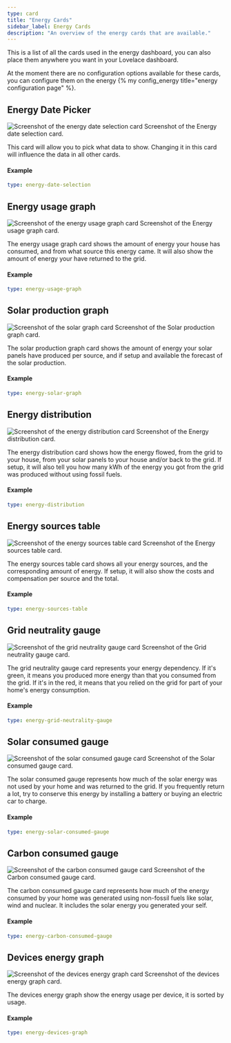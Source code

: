```yaml
---
type: card
title: "Energy Cards"
sidebar_label: Energy Cards
description: "An overview of the energy cards that are available."
---
```


This is a list of all the cards used in the energy dashboard, you can also place them anywhere you want in your Lovelace dashboard.

At the moment there are no configuration options available for these cards, you can configure them on the energy {% my config_energy title="energy configuration page" %}.

## Energy Date Picker

<p class='img'>
  <img src='/images/lovelace/energy/date-selection.png' alt='Screenshot of the energy date selection card'>
  Screenshot of the Energy date selection card.
</p>

This card will allow you to pick what data to show. Changing it in this card will influence the data in all other cards.

#### Example
```yaml
type: energy-date-selection
```

## Energy usage graph

<p class='img'>
  <img src='/images/lovelace/energy/usage-graph.png' alt='Screenshot of the energy usage graph card'>
  Screenshot of the Energy usage graph card.
</p>

The energy usage graph card shows the amount of energy your house has consumed, and from what source this energy came.
It will also show the amount of energy your have returned to the grid.

#### Example
```yaml
type: energy-usage-graph
```

## Solar production graph

<p class='img'>
  <img src='/images/lovelace/energy/solar-graph.png' alt='Screenshot of the solar graph card'>
  Screenshot of the Solar production graph card.
</p>

The solar production graph card shows the amount of energy your solar panels have produced per source, and if setup and available the forecast of the solar production.

#### Example
```yaml
type: energy-solar-graph
```

## Energy distribution

<p class='img'>
  <img src='/images/lovelace/energy/distribution.png' alt='Screenshot of the energy distribution card'>
  Screenshot of the Energy distribution card.
</p>

The energy distribution card shows how the energy flowed, from the grid to your house, from your solar panels to your house and/or back to the grid.
If setup, it will also tell you how many kWh of the energy you got from the grid was produced without using fossil fuels.

#### Example
```yaml
type: energy-distribution
```

## Energy sources table

<p class='img'>
  <img src='/images/lovelace/energy/sources-table.png' alt='Screenshot of the energy sources table card'>
  Screenshot of the Energy sources table card.
</p>

The energy sources table card shows all your energy sources, and the corresponding amount of energy.
If setup, it will also show the costs and compensation per source and the total.

#### Example
```yaml
type: energy-sources-table
```

## Grid neutrality gauge

<p class='img'>
  <img src='/images/lovelace/energy/grid-neutrality-gauge.png' alt='Screenshot of the grid neutrality gauge card'>
  Screenshot of the Grid neutrality gauge card.
</p>

The grid neutrality gauge card represents your energy dependency. If it's green, it means you produced more energy than that you consumed from the grid. If it's in the red, it means that you relied on the grid for part of your home's energy consumption.

#### Example
```yaml
type: energy-grid-neutrality-gauge
```

## Solar consumed gauge

<p class='img'>
  <img src='/images/lovelace/energy/solar-consumed-gauge.png' alt='Screenshot of the solar consumed gauge card'>
  Screenshot of the Solar consumed gauge card.
</p>

The solar consumed gauge represents how much of the solar energy was not used by your home and was returned to the grid. If you frequently return a lot, try to conserve this energy by installing a battery or buying an electric car to charge.

#### Example
```yaml
type: energy-solar-consumed-gauge
```

## Carbon consumed gauge

<p class='img'>
  <img src='/images/lovelace/energy/carbon-consumed-gauge.png' alt='Screenshot of the carbon consumed gauge card'>
  Screenshot of the Carbon consumed gauge card.
</p>

The carbon consumed gauge card represents how much of the energy consumed by your home was generated using non-fossil fuels like solar, wind and nuclear. It includes the solar energy you generated your self.

#### Example
```yaml
type: energy-carbon-consumed-gauge
```

## Devices energy graph

<p class='img'>
  <img src='/images/lovelace/energy/devices-graph.png' alt='Screenshot of the devices energy graph card'>
  Screenshot of the devices energy graph card.
</p>

The devices energy graph show the energy usage per device, it is sorted by usage.

#### Example
```yaml
type: energy-devices-graph
```
